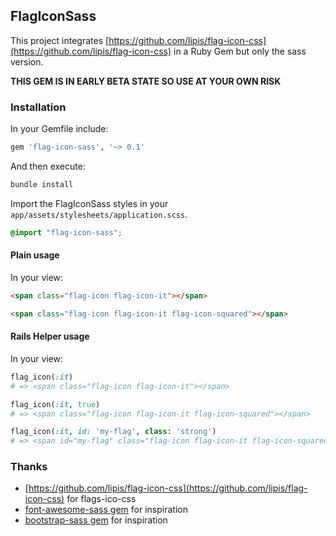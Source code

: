 FlagIconSass
---

This project integrates [https://github.com/lipis/flag-icon-css](https://github.com/lipis/flag-icon-css) in a Ruby Gem but only the sass version.

**THIS GEM IS IN EARLY BETA STATE SO USE AT YOUR OWN RISK**

### Installation

In your Gemfile include:

```ruby
gem 'flag-icon-sass', '~> 0.1'
```

And then execute:

```sh
bundle install
```

Import the FlagIconSass styles in your `app/assets/stylesheets/application.scss`.

```scss
@import "flag-icon-sass";
```

#### Plain usage

In your view:

```html
<span class="flag-icon flag-icon-it"></span>
```

```html
<span class="flag-icon flag-icon-it flag-icon-squared"></span>
```

#### Rails Helper usage

In your view:

```ruby
flag_icon(:it)
# => <span class="flag-icon flag-icon-it"></span>
```

```ruby
flag_icon(:it, true)
# => <span class="flag-icon flag-icon-it flag-icon-squared"></span>
```

```ruby
flag_icon(:it, id: 'my-flag', class: 'strong')
# => <span id="my-flag" class="flag-icon flag-icon-it flag-icon-squared strong"></span>
```

### Thanks

* [https://github.com/lipis/flag-icon-css](https://github.com/lipis/flag-icon-css) for flags-ico-css
* [font-awesome-sass gem](https://github.com/FortAwesome/font-awesome-sass) for inspiration
* [bootstrap-sass gem](https://github.com/twbs/bootstrap-sass) for inspiration